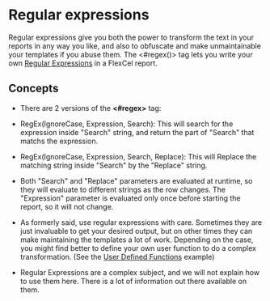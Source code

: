# Regular expressions

Regular expressions give you both the power to transform the text in
your reports in any way you like, and also to obfuscate and make
unmaintainable your templates if you abuse them. The \<\#regex()\> tag
lets you write your own [Regular Expressions](https://download.tmssoftware.com/flexcel/doc/net/guides/reports-tag-reference.html#regular-expressions) in a FlexCel report.

## Concepts

- There are 2 versions of the **\<\#regex\>** tag:

- RegEx(IgnoreCase, Expression, Search): This will search for the
  expression inside \"Search\" string, and return the part of
  \"Search\" that matchs the expression.

- RegEx(IgnoreCase, Expression, Search, Replace): This will Replace
  the matching string inside \"Search\" by the \"Replace\" string.

- Both \"Search\" and \"Replace\" parameters are evaluated at runtime,
  so they will evaluate to different strings as the row changes. The
  \"Expression\" parameter is evaluated only once before starting
  the report, so it will not change.

- As formerly said, use regular expressions with care. Sometimes they
  are just invaluable to get your desired output, but on other times
  they can make maintaining the templates a lot of work. Depending
  on the case, you might find better to define your own user
  function to do a complex transformation. (See the [User Defined Functions](https://download.tmssoftware.com/flexcel/doc/net/samples/csharp/netframework/reports/user-defined-functions/index.html) example)

- Regular Expressions are a complex subject, and we will not explain
  how to use them here. There is a lot of information out there available on them.
